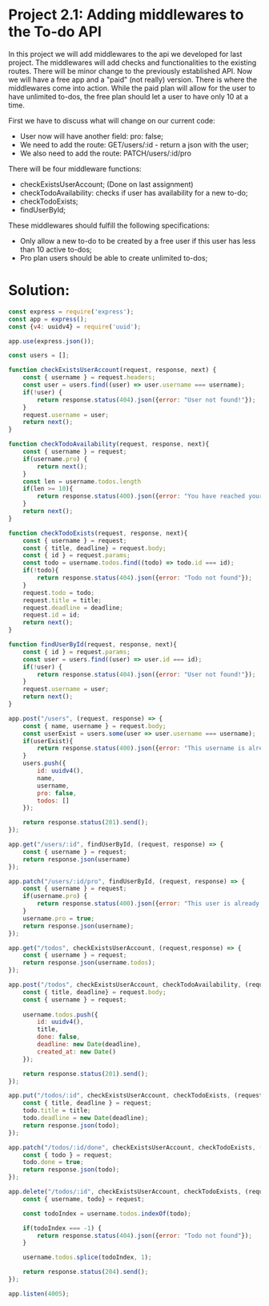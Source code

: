# Project 2.1: Adding middlewares to the To-do API

In this project we will add middlewares to the api we developed for last project. The middlewares will add checks and functionalities to the existing routes. There will be minor change to the previously established API. Now we will have a free app and a "paid" (not really) version. There is where the middlewares come into action. While the paid plan will allow for the user to have unlimited to-dos, the free plan should let a user to have only 10 at a time.

First we have to discuss what will change on our current code:
-   User now will have another field: pro: false;
-   We need to add the route: GET/users/:id - return a json with the user;
-   We also need to add the route: PATCH/users/:id/pro

There will be four middleware functions:
-   checkExistsUserAccount; (Done on last assignment)
-   checkTodoAvailability: checks if user has availability for a new to-do;
-   checkTodoExists;
-   findUserById;


These middlewares should fulfill the following specifications:
-   Only allow a new to-do to be created by a free user if this user has less than 10 active to-dos;
-   Pro plan users should be able to create unlimited to-dos;

# Solution:

```javascript
const express = require('express');
const app = express();
const {v4: uuidv4} = require('uuid');

app.use(express.json());

const users = [];

function checkExistsUserAccount(request, response, next) {
    const { username } = request.headers;
    const user = users.find((user) => user.username === username);
    if(!user) {
        return response.status(404).json({error: "User not found!"});
    }
    request.username = user;
    return next();
}

function checkTodoAvailability(request, response, next){
    const { username } = request;
    if(username.pro) {
        return next();
    }
    const len = username.todos.length
    if(len >= 10){
        return response.status(400).json({error: "You have reached your to-do limit!"})
    }
    return next();
}

function checkTodoExists(request, response, next){
    const { username } = request;
    const { title, deadline} = request.body;
    const { id } = request.params;
    const todo = username.todos.find((todo) => todo.id === id);
    if(!todo){
        return response.status(404).json({error: "Todo not found"});
    }
    request.todo = todo;
    request.title = title;
    request.deadline = deadline;
    request.id = id;
    return next();
}

function findUserById(request, response, next){
    const { id } = request.params;
    const user = users.find((user) => user.id === id);
    if(!user) {
        return response.status(404).json({error: "User not found!"});
    }
    request.username = user;
    return next();
}

app.post("/users", (request, response) => {
    const { name, username } = request.body;
    const userExist = users.some(user => user.username === username);
    if(userExist){
        return response.status(400).json({error: "This username is already in use"});
    }
    users.push({
        id: uuidv4(),
        name,
        username,
        pro: false,
        todos: []
    });

    return response.status(201).send();
});

app.get("/users/:id", findUserById, (request, response) => {
    const { username } = request;
    return response.json(username)
});

app.patch("/users/:id/pro", findUserById, (request, response) => {
    const { username } = request;
    if(username.pro) {
        return response.status(400).json({error: "This user is already PRO!"});
    }
    username.pro = true;
    return response.json(username);
});

app.get("/todos", checkExistsUserAccount, (request,response) => {
    const { username } = request;
    return response.json(username.todos);
});

app.post("/todos", checkExistsUserAccount, checkTodoAvailability, (request, response) => {
    const { title, deadline} = request.body;
    const { username } = request;
    
    username.todos.push({
        id: uuidv4(),
        title,
        done: false,
        deadline: new Date(deadline),
        created_at: new Date()
    });

    return response.status(201).send();
});

app.put("/todos/:id", checkExistsUserAccount, checkTodoExists, (request, response) => {
    const { title, deadline } = request;
    todo.title = title;
    todo.deadline = new Date(deadline);
    return response.json(todo);
});

app.patch("/todos/:id/done", checkExistsUserAccount, checkTodoExists, (request, response) => {
    const { todo } = request;
    todo.done = true;
    return response.json(todo);
});

app.delete("/todos/:id", checkExistsUserAccount, checkTodoExists, (request, response) => {
    const { username, todo} = request;

    const todoIndex = username.todos.indexOf(todo);

    if(todoIndex === -1) {
        return response.status(404).json({error: "Todo not found"});
    }

    username.todos.splice(todoIndex, 1);

    return response.status(204).send();
});

app.listen(4005);
```